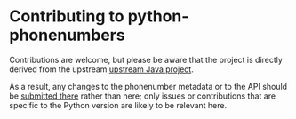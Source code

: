 Contributing to python-phonenumbers
===================================

Contributions are welcome, but please be aware that the project is directly
derived from the upstream
[upstream Java project](https://github.com/googlei18n/libphonenumber).

As a result, any changes to the phonenumber metadata or to the API should be
[submitted there](https://github.com/googlei18n/libphonenumber/issues) rather
than here; only issues or contributions that are specific to the Python version
are likely to be relevant here.
